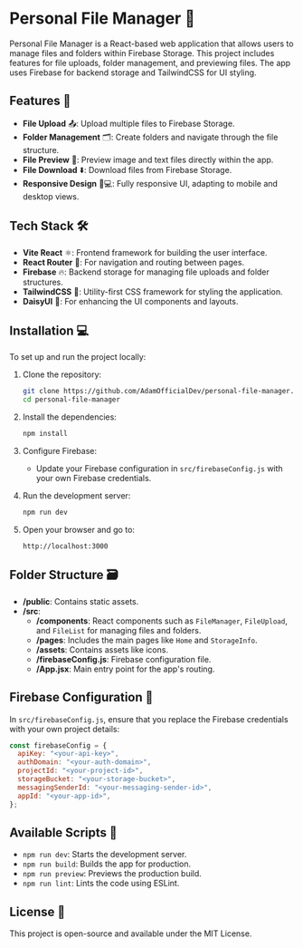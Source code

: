 # Personal File Manager 📂

Personal File Manager is a React-based web application that allows users to manage files and folders within Firebase Storage. This project includes features for file uploads, folder management, and previewing files. The app uses Firebase for backend storage and TailwindCSS for UI styling.

## Features 🚀

- **File Upload** 📤: Upload multiple files to Firebase Storage.
- **Folder Management** 🗂️: Create folders and navigate through the file structure.
- **File Preview** 👀: Preview image and text files directly within the app.
- **File Download** ⬇️: Download files from Firebase Storage.
- **Responsive Design** 📱💻: Fully responsive UI, adapting to mobile and desktop views.

## Tech Stack 🛠️

- **Vite React** ⚛️: Frontend framework for building the user interface.
- **React Router** 🚦: For navigation and routing between pages.
- **Firebase** 🔥: Backend storage for managing file uploads and folder structures.
- **TailwindCSS** 🎨: Utility-first CSS framework for styling the application.
- **DaisyUI** 🌼: For enhancing the UI components and layouts.

## Installation 💻

To set up and run the project locally:

1. Clone the repository:

   ```bash
   git clone https://github.com/AdamOfficialDev/personal-file-manager.git
   cd personal-file-manager
   ```

2. Install the dependencies:

   ```bash
   npm install
   ```

3. Configure Firebase:

   - Update your Firebase configuration in `src/firebaseConfig.js` with your own Firebase credentials.

4. Run the development server:

   ```bash
   npm run dev
   ```

5. Open your browser and go to:

   ```
   http://localhost:3000
   ```

## Folder Structure 🗃️

- **/public**: Contains static assets.
- **/src**:
  - **/components**: React components such as `FileManager`, `FileUpload`, and `FileList` for managing files and folders.
  - **/pages**: Includes the main pages like `Home` and `StorageInfo`.
  - **/assets**: Contains assets like icons.
  - **/firebaseConfig.js**: Firebase configuration file.
  - **/App.jsx**: Main entry point for the app's routing.

## Firebase Configuration 🔧

In `src/firebaseConfig.js`, ensure that you replace the Firebase credentials with your own project details:

```js
const firebaseConfig = {
  apiKey: "<your-api-key>",
  authDomain: "<your-auth-domain>",
  projectId: "<your-project-id>",
  storageBucket: "<your-storage-bucket>",
  messagingSenderId: "<your-messaging-sender-id>",
  appId: "<your-app-id>",
};
```

## Available Scripts 📜

- `npm run dev`: Starts the development server.
- `npm run build`: Builds the app for production.
- `npm run preview`: Previews the production build.
- `npm run lint`: Lints the code using ESLint.

## License 📜

This project is open-source and available under the MIT License.
